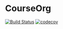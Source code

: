 # CourseOrg

[![Build Status](https://travis-ci.com/ZijiaZhang/CourseOrg.svg?branch=master)](https://travis-ci.com/ZijiaZhang/CourseOrg)
[![codecov](https://codecov.io/gh/ZijiaZhang/CourseOrg/branch/master/graph/badge.svg)](https://codecov.io/gh/ZijiaZhang/CourseOrg)
